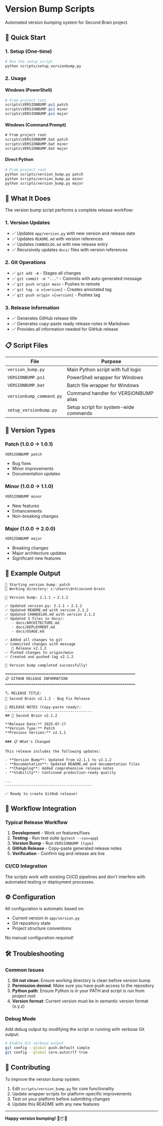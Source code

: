 # Version Bump Scripts

Automated version bumping system for Second Brain project.

## 🚀 Quick Start

### 1. Setup (One-time)
```bash
# Run the setup script
python scripts/setup_versionbump.py
```

### 2. Usage

#### Windows (PowerShell)
```powershell
# From project root
scripts\VERSIONBUMP.ps1 patch
scripts\VERSIONBUMP.ps1 minor
scripts\VERSIONBUMP.ps1 major
```

#### Windows (Command Prompt)
```cmd
# From project root
scripts\VERSIONBUMP.bat patch
scripts\VERSIONBUMP.bat minor
scripts\VERSIONBUMP.bat major
```

#### Direct Python
```bash
# From project root
python scripts/version_bump.py patch
python scripts/version_bump.py minor
python scripts/version_bump.py major
```

## 🔧 What It Does

The version bump script performs a complete release workflow:

### 1. **Version Updates**
- ✅ Updates `app/version.py` with new version and release date
- ✅ Updates `README.md` with version references
- ✅ Updates `CHANGELOG.md` with new release entry
- ✅ Recursively updates `docs/` files with version references

### 2. **Git Operations**
- ✅ `git add -A` - Stages all changes
- ✅ `git commit -m "..."` - Commits with auto-generated message
- ✅ `git push origin main` - Pushes to remote
- ✅ `git tag -a v{version}` - Creates annotated tag
- ✅ `git push origin v{version}` - Pushes tag

### 3. **Release Information**
- ✅ Generates GitHub release title
- ✅ Generates copy-paste ready release notes in Markdown
- ✅ Provides all information needed for GitHub release

## 📋 Script Files

| File | Purpose |
|------|---------|
| `version_bump.py` | Main Python script with full logic |
| `VERSIONBUMP.ps1` | PowerShell wrapper for Windows |
| `VERSIONBUMP.bat` | Batch file wrapper for Windows |
| `versionbump_command.py` | Command handler for VERSIONBUMP alias |
| `setup_versionbump.py` | Setup script for system-wide commands |

## 🎯 Version Types

### Patch (1.0.0 → 1.0.1)
```bash
VERSIONBUMP patch
```
- Bug fixes
- Minor improvements
- Documentation updates

### Minor (1.0.0 → 1.1.0)
```bash
VERSIONBUMP minor
```
- New features
- Enhancements
- Non-breaking changes

### Major (1.0.0 → 2.0.0)
```bash
VERSIONBUMP major
```
- Breaking changes
- Major architecture updates
- Significant new features

## 📝 Example Output

```
🚀 Starting version bump: patch
📁 Working directory: c:\Users\dro\second-brain

🔄 Version bump: 2.1.1 → 2.1.2

✅ Updated version.py: 2.1.1 → 2.1.2
✅ Updated README.md with version 2.1.2
✅ Updated CHANGELOG.md with version 2.1.2
✅ Updated 3 files in docs/:
   - docs/ARCHITECTURE.md
   - docs/DEPLOYMENT.md
   - docs/USAGE.md

✅ Added all changes to git
✅ Committed changes with message
   🔧 Release v2.1.2
✅ Pushed changes to origin/main
✅ Created and pushed tag v2.1.2

🎉 Version bump completed successfully!

============================================================
📋 GITHUB RELEASE INFORMATION
============================================================

🏷️ RELEASE TITLE:
🔧 Second Brain v2.1.2 - Bug Fix Release

📝 RELEASE NOTES (Copy-paste ready):
----------------------------------------
## 🔧 Second Brain v2.1.2

**Release Date:** 2025-07-17  
**Version Type:** Patch  
**Previous Version:** v2.1.1

### 📋 What's Changed

This release includes the following updates:

- **Version Bump**: Updated from v2.1.1 to v2.1.2
- **Documentation**: Updated README.md and documentation files
- **Changelog**: Added comprehensive release notes
- **Stability**: Continued production-ready quality

...
----------------------------------------

✅ Ready to create GitHub release!
```

## 🔄 Workflow Integration

### Typical Release Workflow

1. **Development** - Work on features/fixes
2. **Testing** - Run test suite (`pytest --cov=app`)
3. **Version Bump** - Run `VERSIONBUMP [type]`
4. **GitHub Release** - Copy-paste generated release notes
5. **Verification** - Confirm tag and release are live

### CI/CD Integration

The scripts work with existing CI/CD pipelines and don't interfere with automated testing or deployment processes.

## ⚙️ Configuration

All configuration is automatic based on:
- Current version in `app/version.py`
- Git repository state
- Project structure conventions

No manual configuration required!

## 🛠️ Troubleshooting

### Common Issues

1. **Git not clean**: Ensure working directory is clean before version bump
2. **Permission denied**: Make sure you have push access to the repository
3. **Python path**: Ensure Python is in your PATH and script is run from project root
4. **Version format**: Current version must be in semantic version format (x.y.z)

### Debug Mode

Add debug output by modifying the script or running with verbose Git output:

```bash
# Enable Git verbose output
git config --global push.default simple
git config --global core.autocrlf true
```

## 🤝 Contributing

To improve the version bump system:

1. Edit `scripts/version_bump.py` for core functionality
2. Update wrapper scripts for platform-specific improvements
3. Test on your platform before submitting changes
4. Update this README with any new features

---

**Happy version bumping!** 🚀📦✨
